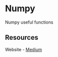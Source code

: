 # Numpy
Numpy useful functions 
## Resources
Website - [Medium](https://levelup.gitconnected.com/50-numpy-functions-you-really-needed-for-data-science-fa09e8eb0cf0)
